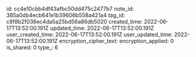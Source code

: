 id: cc4e10cbb4df43afbc50dd475c2477b7
note_id: 385a0db4ecb641e1b39606b558a421a4
tag_id: c8f8b2f036ec4da5a25bd56a86db5020
created_time: 2022-06-17T13:52:00.191Z
updated_time: 2022-06-17T13:52:00.191Z
user_created_time: 2022-06-17T13:52:00.191Z
user_updated_time: 2022-06-17T13:52:00.191Z
encryption_cipher_text: 
encryption_applied: 0
is_shared: 0
type_: 6